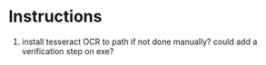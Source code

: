 # Instructions

1) install tesseract OCR to path if not done manually?
    could add a verification step on exe?